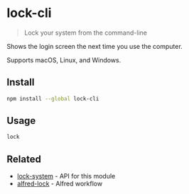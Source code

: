 # lock-cli

> Lock your system from the command-line

Shows the login screen the next time you use the computer.

Supports macOS, Linux, and Windows.

## Install

```sh
npm install --global lock-cli
```

## Usage

```sh
lock
```

## Related

- [lock-system](https://github.com/sindresorhus/lock-system) - API for this module
- [alfred-lock](https://github.com/sindresorhus/alfred-lock) - Alfred workflow
